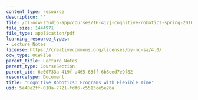 ```yaml
---
content_type: resource
description: ''
file: /ol-ocw-studio-app/courses/16-412j-cognitive-robotics-spring-2016/5a40e2ff010a7721fdf6c5513ce5e26a_MIT16_412JS16_L4.pdf
file_size: 1444971
file_type: application/pdf
learning_resource_types:
- Lecture Notes
license: https://creativecommons.org/licenses/by-nc-sa/4.0/
ocw_type: OCWFile
parent_title: Lecture Notes
parent_type: CourseSection
parent_uid: 6e00733a-419f-a465-63ff-6b8eed7e9f82
resourcetype: Document
title: 'Cognitive Robotics: Programs with Flexible Time'
uid: 5a40e2ff-010a-7721-fdf6-c5513ce5e26a
---
```

